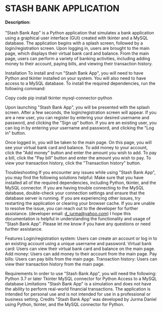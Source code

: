 # STASH BANK APPLICATION
#### Description:
"Stash Bank App" is a Python application that simulates a bank application using a graphical user interface (GUI) created with tkinter and a MySQL database.
The application begins with a splash screen, followed by a login/registration screen. Upon logging in, users are brought to the main page, which displays their virtual bank card and balance. From the main page, users can perform a variety of banking activities, including adding money to their account, paying bills, and viewing their transaction history.

Installation
To install and run "Stash Bank App", you will need to have Python and tkinter installed on your system. You will also need to have access to a MySQL database.
To install the required dependencies, run the following command:


Copy code
pip install tkinter mysql-connector-python


Upon launching "Stash Bank App", you will be presented with the splash screen. After a few seconds, the login/registration screen will appear.
If you are a new user, you can register by entering your desired username and password, and clicking the "Sign up" button. If you are an existing user, you can log in by entering your username and password, and clicking the "Log in" button.

Once logged in, you will be taken to the main page. On this page, you will see your virtual bank card and balance. To add money to your account, click the "Add money" button and enter the amount you wish to add. To pay a bill, click the "Pay bill" button and enter the amount you wish to pay. To view your transaction history, click the "Transaction history" button.

Troubleshooting
If you encounter any issues while using "Stash Bank App", you may find the following solutions helpful:
Make sure that you have installed all of the required dependencies, including Python, tkinter, and the MySQL connector.
If you are having trouble connecting to the MySQL database, double-check your connection settings and ensure that the database server is running.
If you are experiencing other issues, try restarting the application or clearing your browser cache.
If you are unable to resolve the issue, you can reach out to the developer for further assistance. (developer email: d_jurma@yahoo.com)
I hope this documentation is helpful in understanding the functionality and usage of "Stash Bank App". Please let me know if you have any questions or need further assistance.

Features
Login/registration system: Users can create an account or log in to an existing account using a unique username and password.
Virtual bank card: Users can view their virtual bank card and balance on the main page.
Add money: Users can add money to their account from the main page.
Pay bills: Users can pay bills from the main page.
Transaction history: Users can view their transaction history from the main page.

Requirements
In order to use "Stash Bank App", you will need the following:
Python 3.7 or later
Tkinter
MySQL connector for Python
Access to a MySQL database
Limitations
"Stash Bank App" is a simulation and does not have the ability to perform real-world financial transactions.
The application is intended for personal use and is not intended for use in a professional or business setting.
Credits
"Stash Bank App" was developed by Jurma Daniel using Python, tkinter, and the MySQL connector for Python.
